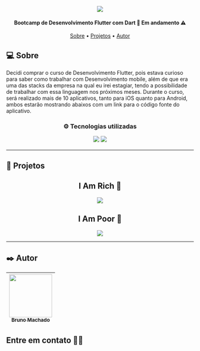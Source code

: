 <p align="center">
<a href="https://www.udemy.com/course/flutter-bootcamp-with-dart/"><img src="https://tetacourse.com/uploads/posts/2020-04/1585939555_the-complete-2020-flutter-development-bootcamp-with-dart.png"/></a>
</p>

<h4 align="center"> 
Bootcamp de Desenvolvimento Flutter com Dart 📱 Em andamento ⚠️
</h4>

<p align="center">
 <a href="#-sobre">Sobre</a> •
 <a href="#-projetos">Projetos</a> •
 <a href="#%EF%B8%8F-autor">Autor</a>
</p>

## 💻 Sobre

Decidi comprar o curso de Desenvolvimento Flutter, pois estava curioso para saber como trabalhar com Desenvolvimento mobile, além de que era uma das stacks da empresa na qual eu irei estagiar, tendo a possibilidade de trabalhar com essa linguagem nos próximos meses.
Durante o curso, será realizado mais de 10 aplicativos, tanto para iOS quanto para Android, ambos estarão mostrando abaixos com um link para o código fonte do aplicativo.

<h3 align="center">
⚙️ Tecnologias utilizadas

<p></p>
<img src="https://img.shields.io/badge/Dart-0175C2?style=for-the-badge&logo=dart&logoColor=white"/>
<img src="https://img.shields.io/badge/Flutter-02569B?style=for-the-badge&logo=flutter&logoColor=white"/>
</h3>

---

## 🚧 Projetos

<h2 align="center">I Am Rich 🤑</h2>
<p align="center">
  <a href="https://github.com/brunomdrrosa/ProjetosFlutter/blob/main/i_am_rich/lib/main.dart"><img src="https://i.imgur.com/Qv9VTvM.png"></a>
</p>
<h2 align="center">I Am Poor 💸</h2>
<p align="center">
  <a href="https://github.com/brunomdrrosa/ProjetosFlutter/blob/main/i_am_poor/lib/main.dart"><img src="https://i.imgur.com/zRGQ7gt.png"></a>
</p>

---

## ✒️ Autor

| [<img src="https://avatars.githubusercontent.com/u/75590326?v=4" width=115 > <br> <sub> Bruno Machado </sub>](https://github.com/brunomdrrosa) |
| :--------------------------------------------------------------------------------------------------------------------------------------------: |

<h2 >Entre em contato 🤙🏽</h2>

<div align="center">
<a href="https://linkedin.com/in/bruno-machado-da-rosa/" target="_blank"><img src="https://img.shields.io/badge/Bruno Machado da Rosa-0077B5?style=for-the-badge&logo=linkedin&logoColor=white" alt=""></a>
<a href="mailto:brunomdr46@gmail.com" target="_blank"><img src="https://img.shields.io/badge/brunomdr46@gmail.com-D14836?style=for-the-badge&logo=gmail&logoColor=white" alt=""></a>
</div>